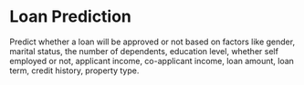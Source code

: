 # Loan Prediction
Predict whether a loan will be approved or not based on factors like gender, marital status, the number of dependents, education level, whether self employed or not, applicant income, co-applicant income, loan amount, loan term, credit history, property type.

